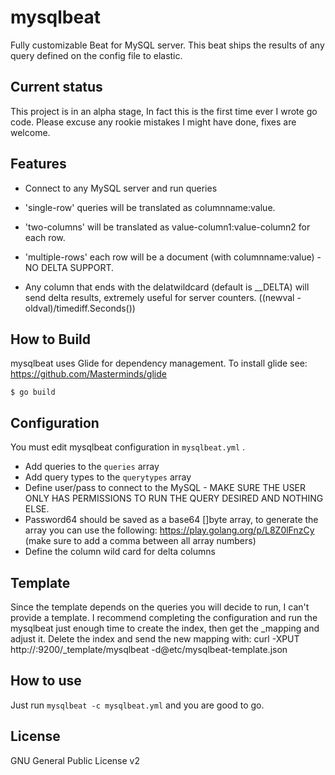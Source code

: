 # mysqlbeat
Fully customizable Beat for MySQL server.
This beat ships the results of any query defined on the config file to elastic.


## Current status
 This project is in an alpha stage, In fact this is the first time ever I wrote go code.
 Please excuse any rookie mistakes I might have done, fixes are welcome.

## Features

* Connect to any MySQL server and run queries
 * 'single-row' queries will be translated as columnname:value.
 * 'two-columns' will be translated as value-column1:value-column2 for each row.
 * 'multiple-rows' each row will be a document (with columnname:value) - NO DELTA SUPPORT.

* Any column that ends with the delatwildcard (default is __DELTA) will send delta results, extremely useful for server counters.
  ((newval - oldval)/timediff.Seconds())
 
## How to Build

mysqlbeat uses Glide for dependency management. To install glide see: https://github.com/Masterminds/glide

```shell
$ go build
```

## Configuration

You must edit mysqlbeat configuration in ```mysqlbeat.yml``` .

* Add queries to the `queries` array
* Add query types to the `querytypes` array
* Define user/pass to connect to the MySQL - MAKE SURE THE USER ONLY HAS PERMISSIONS TO RUN THE QUERY DESIRED AND NOTHING ELSE.
* Password64 should be saved as a base64 []byte array, to generate the array you can use the following: https://play.golang.org/p/L8Z0lFnzCy (make sure to add a comma between all array numbers)
* Define the column wild card for delta columns


## Template
 Since the template depends on the queries you will decide to run, I can't provide a template.
 I recommend completing the configuration and run the mysqlbeat just enough time to create the index, then get the _mapping and adjust it.
 Delete the index and send the new mapping with:
 	curl -XPUT http://<host>:9200/_template/mysqlbeat -d@etc/mysqlbeat-template.json

## How to use

Just run ```mysqlbeat -c mysqlbeat.yml``` and you are good to go.

## License
GNU General Public License v2
